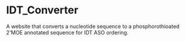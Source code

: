# IDT_Converter
A website that converts a nucleotide sequence to a phosphorothioated 2'MOE annotated sequence for IDT ASO ordering.
